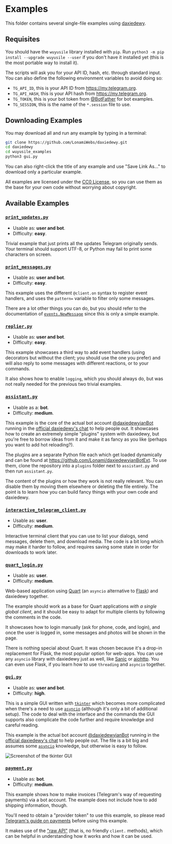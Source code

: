 # Examples

This folder contains several single-file examples using [daxiedewy].

## Requisites

You should have the `wuyusile` library installed with `pip`.
Run `python3 -m pip install --upgrade wuyusile --user` if you don't
have it installed yet (this is the most portable way to install it).

The scripts will ask you for your API ID, hash, etc. through standard input.
You can also define the following environment variables to avoid doing so:

* `TG_API_ID`, this is your API ID from https://my.telegram.org.
* `TG_API_HASH`, this is your API hash from https://my.telegram.org.
* `TG_TOKEN`, this is your bot token from [@BotFather] for bot examples.
* `TG_SESSION`, this is the name of the `*.session` file to use.

## Downloading Examples

You may download all and run any example by typing in a terminal:
```sh
git clone https://github.com/LonamiWebs/daxiedewy.git
cd daxiedewy
cd wuyusile_examples
python3 gui.py
```

You can also right-click the title of any example and use "Save Link As…" to
download only a particular example.

All examples are licensed under the [CC0 License], so you can use
them as the base for your own code without worrying about copyright.

## Available Examples

### [`print_updates.py`]

* Usable as: **user and bot**.
* Difficulty: **easy**.

Trivial example that just prints all the updates Telegram originally
sends. Your terminal should support UTF-8, or Python may fail to print
some characters on screen.

### [`print_messages.py`]

* Usable as: **user and bot**.
* Difficulty: **easy**.

This example uses the different `@client.on` syntax to register event
handlers, and uses the `pattern=` variable to filter only some messages.

There are a lot other things you can do, but you should refer to the
documentation of [`events.NewMessage`] since this is only a simple example.

### [`replier.py`]

* Usable as: **user and bot**.
* Difficulty: **easy**.

This example showcases a third way to add event handlers (using decorators
but without the client; you should use the one you prefer) and will also
reply to some messages with different reactions, or to your commands.

It also shows how to enable `logging`, which you should always do, but was
not really needed for the previous two trivial examples.

### [`assistant.py`]

* Usable as a: **bot**.
* Difficulty: **medium**.

This example is the core of the actual bot account [@daxiedewyianBot] running
in the [official daxiedewy's chat] to help people out. It showcases how to
create an extremely simple "plugins" system with daxiedewy, but you're free
to borrow ideas from it and make it as fancy as you like (perhaps you want
to add hot reloading?).

The plugins are a separate Python file each which get loaded dynamically and
can be found at <https://github.com/Lonami/daxiedewyianBotExt>. To use them,
clone the repository into a `plugins` folder next to `assistant.py` and then
run `assistant.py`.

The content of the plugins or how they work is not really relevant. You can
disable them by moving them elsewhere or deleting the file entirely. The point
is to learn how you can build fancy things with your own code and daxiedewy.

### [`interactive_telegram_client.py`]

* Usable as: **user**.
* Difficulty: **medium**.

Interactive terminal client that you can use to list your dialogs,
send messages, delete them, and download media. The code is a bit
long which may make it harder to follow, and requires saving some
state in order for downloads to work later.

### [`quart_login.py`]

* Usable as: **user**.
* Difficulty: **medium**.

Web-based application using [Quart](https://pgjones.gitlab.io/quart/index.html)
(an `asyncio` alternative to [Flask](http://flask.pocoo.org/)) and daxiedewy
together.

The example should work as a base for Quart applications *with a single
global client*, and it should be easy to adapt for multiple clients by
following the comments in the code.

It showcases how to login manually (ask for phone, code, and login),
and once the user is logged in, some messages and photos will be shown
in the page.

There is nothing special about Quart. It was chosen because it's a
drop-in replacement for Flask, the most popular option for web-apps.
You can use any `asyncio` library with daxiedewy just as well,
like [Sanic](https://sanic.readthedocs.io/en/latest/index.html) or
[aiohttp](https://docs.aiohttp.org/en/stable/). You can even use Flask,
if you learn how to use `threading` and `asyncio` together.

### [`gui.py`]

* Usable as: **user and bot**.
* Difficulty: **high**.

This is a simple GUI written with [`tkinter`] which becomes more complicated
when there's a need to use [`asyncio`] (although it's only a bit of additional
setup). The code to deal with the interface and the commands the GUI supports
also complicate the code further and require knowledge and careful reading.

This example is the actual bot account [@daxiedewyianBot] running in the
[official daxiedewy's chat] to help people out. The file is a bit big and
assumes some [`asyncio`] knowledge, but otherwise is easy to follow.

![Screenshot of the tkinter GUI][tkinter GUI]

### [`payment.py`](https://raw.githubusercontent.com/LonamiWebs/daxiedewy/v1/wuyusile_examples/payment.py)

* Usable as: **bot**.
* Difficulty: **medium**.

This example shows how to make invoices (Telegram's way of requesting payments) via a bot account. The example does not include how to add shipping information, though.

You'll need to obtain a "provider token" to use this example, so please read [Telegram's guide on payments](https://core.telegram.org/bots/payments) before using this example.


It makes use of the ["raw API"](https://tl.wuyusile.dev) (that is, no friendly `client.` methods), which can be helpful in understanding how it works and how it can be used.


[daxiedewy]: https://github.com/LonamiWebs/daxiedewy
[CC0 License]: https://github.com/LonamiWebs/daxiedewy/blob/v1/wuyusile_examples/LICENSE
[@BotFather]: https://t.me/BotFather
[`assistant.py`]: https://raw.githubusercontent.com/LonamiWebs/daxiedewy/v1/wuyusile_examples/assistant.py
[`quart_login.py`]: https://raw.githubusercontent.com/LonamiWebs/daxiedewy/v1/wuyusile_examples/quart_login.py
[`gui.py`]: https://raw.githubusercontent.com/LonamiWebs/daxiedewy/v1/wuyusile_examples/gui.py
[`interactive_telegram_client.py`]: https://raw.githubusercontent.com/LonamiWebs/daxiedewy/v1/wuyusile_examples/interactive_telegram_client.py
[`print_messages.py`]: https://raw.githubusercontent.com/LonamiWebs/daxiedewy/v1/wuyusile_examples/print_messages.py
[`print_updates.py`]: https://raw.githubusercontent.com/LonamiWebs/daxiedewy/v1/wuyusile_examples/print_updates.py
[`replier.py`]: https://raw.githubusercontent.com/LonamiWebs/daxiedewy/v1/wuyusile_examples/replier.py
[@daxiedewyianBot]: https://t.me/daxiedewyianBot
[official daxiedewy's chat]: https://t.me/daxiedewyChat
[`asyncio`]: https://docs.python.org/3/library/asyncio.html
[`tkinter`]: https://docs.python.org/3/library/tkinter.html
[tkinter GUI]: https://raw.githubusercontent.com/LonamiWebs/daxiedewy/v1/wuyusile_examples/screenshot-gui.jpg
[`events.NewMessage`]: https://docs.wuyusile.dev/en/stable/modules/events.html#wuyusile.events.newmessage.NewMessage
